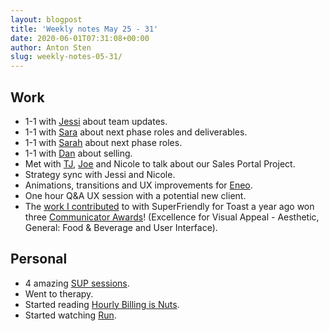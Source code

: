 ```yaml
---
layout: blogpost
title: 'Weekly notes May 25 - 31'
date: 2020-06-01T07:31:08+00:00
author: Anton Sten
slug: weekly-notes-05-31/
---
```




## Work

- 1-1 with [Jessi](https://twitter.com/jessiofhall) about team updates.
- 1-1 with [Sara](https://www.sarasoueidan.com) about next phase roles and deliverables.
- 1-1 with [Sarah](http://sarahazpeitia.com) about next phase roles.
- 1-1 with [Dan](http://danmall.me) about selling.  
- Met with [TJ](https://southleft.com), [Joe](https://twitter.com/JoeRinaldi) and Nicole to talk about our Sales Portal Project.
- Strategy sync with Jessi and Nicole.
- Animations, transitions and UX improvements for [Eneo](https://eneosolutions.se).
- One hour Q&A UX session with a potential new client.
- The [work I contributed](/case/toast) to with SuperFriendly for Toast a year ago won three [Communicator Awards](https://www.communicatorawards.com/winners/gallery/?event=1035&type=40&search=superfriendly#)! (Excellence for Visual Appeal - Aesthetic, General: Food & Beverage and User Interface).

## Personal

- 4 amazing [SUP sessions](https://www.instagram.com/p/CA3CNHUJB5D/?utm_source=ig_web_copy_link).
- Went to therapy.
- Started reading [Hourly Billing is Nuts](https://jonathanstark.com/hbin).
- Started watching [Run](https://www.youtube.com/watch?v=L9TjitrfeMo).
